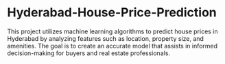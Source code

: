 # Hyderabad-House-Price-Prediction
This project utilizes machine learning algorithms to predict house prices in Hyderabad by analyzing features such as location, property size, and amenities. The goal is to create an accurate model that assists in informed decision-making for buyers and real estate professionals.
